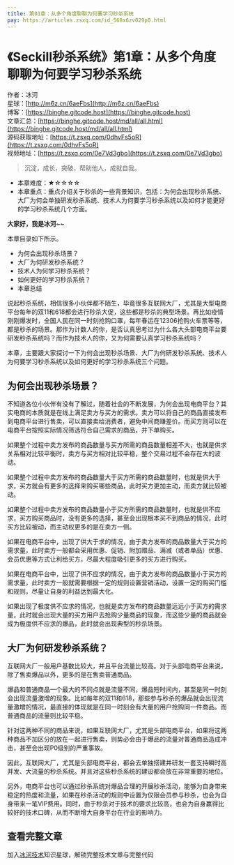 ```yaml
---
title: 第01章：从多个角度聊聊为何要学习秒杀系统
pay: https://articles.zsxq.com/id_568x6zv029p0.html
---
```


# 《Seckill秒杀系统》第1章：从多个角度聊聊为何要学习秒杀系统

作者：冰河
<br/>星球：[http://m6z.cn/6aeFbs](http://m6z.cn/6aeFbs)
<br/>博客：[https://binghe.gitcode.host](https://binghe.gitcode.host)
<br/>文章汇总：[https://binghe.gitcode.host/md/all/all.html](https://binghe.gitcode.host/md/all/all.html)
<br/>源码获取地址：[https://t.zsxq.com/0dhvFs5oR](https://t.zsxq.com/0dhvFs5oR)
<br/>视频地址：[https://t.zsxq.com/0e7Vd3gbo](https://t.zsxq.com/0e7Vd3gbo)

> 沉淀，成长，突破，帮助他人，成就自我。

* 本章难度：★☆☆☆☆
* 本章重点：重点介绍关于秒杀的一些背景知识，包括：为何会出现秒杀系统、大厂为何会单独研发秒杀系统、技术人为何要学习秒杀系统以及如何才能更好的学习秒杀系统几个方面。

**大家好，我是冰河~~**

本章目录如下所示。

* 为何会出现秒杀场景？
* 大厂为何研发秒杀系统？
* 技术人为何学习秒杀系统？
* 如何更好的学习秒杀系统？
* 本章总结

说起秒杀系统，相信很多小伙伴都不陌生，毕竟很多互联网大厂，尤其是大型电商平台每年的双11和618都会进行秒杀大促，这些都是秒杀的典型场景。再比如疫情刚刚爆发时，全国人民在同一时刻抢购口罩，每年春运在12306抢购火车票等等，都是秒杀的场景。那作为计数人的你，是否认真思考过为什么各大头部电商平台要研发秒杀系统吗？而作为技术人的你，又为何需要认真学习秒杀系统吗？

本章，主要跟大家探讨一下为何会出现秒杀场景、大厂为何研发秒杀系统、技术人为何要学习秒杀系统以及如何更好的学习秒杀系统三个问题。

## 为何会出现秒杀场景？

不知道各位小伙伴有没有了解过，随着社会的不断发展，为何会出现电商平台？其实电商的本质就是在线上满足卖方与买方的需求。卖方可以将自己的商品直接发布到电商平台进行售卖，可以直接卖给消费者，避免中间商赚差价。而买方则可以在电商平台按照实际情况筛选符合自己需求的商品，并下单购买。

如果整个过程中卖方发布的商品数量与买方所需的商品数量相差不大，也就是供求关系相对比较平衡时，卖方与买方相对比较平稳，整个交易过程不会存在大的波动。

如果整个过程中卖方发布的商品数量大于买方所需的商品数量时，也就是供大于求，买方就会有更多的选择来购买哪些商品，此时买方更加主动，而卖方就比较被动。

如果整个过程中卖方发布的商品数量小于买方所需的商品数量时，也就是供不应求，买方购买商品时，没有更多的选择，甚至会出现根本买不到商品的情况，此时买方比较被动，而主动权更多的是在卖方一侧。

如果在电商平台中，出现了供大于求的情况，由于卖方发布的商品数量大于买方的需求量，此时卖方一般都会采用优惠、促销、附加赠品、满减（或者单品）优惠、会员优惠等方式让利给买方，尽最大程度吸引更多的买方进行购买。

如果在电商平台中，出现了供不应求的情况，由于卖方发布的商品数量小于买方的需求量，此时卖方一般就需要根据一定的规则设置营销活动，设置一定的购买门槛和规则，尽量让自身的利益达到最大化。

如果出现了极度供不应求的情况，也就是卖方发布的商品数量远远小于买方的需求量，此时就会出现大量的买方用户去抢购少量商品的现象，而这些少量的商品就会成为极度供不应求的爆品，此时就会出现典型的秒杀场景。

## 大厂为何研发秒杀系统？

互联网大厂一般用户基数比较大，并且平台流量比较高。对于头部电商平台来说，除了售卖爆品以外，更多的是在售卖普通商品。

爆品和普通商品一个最大的不同点就是流量不同，爆品短时间内，甚至是同一时刻会出现流量激增的现象。比如每年的双11和618，那些参与秒杀的爆品就会出现流量激增的情况，最直接的体现就是在同一时刻会有大量的用户抢购同一件商品。而普通商品的流量则比较平稳。

针对这两种不同的商品来说，如果互联网大厂，尤其是头部电商平台，如果将这两种商品不加区分的放在一起进行售卖，则势必会由于爆品的流量对普通商品造成冲击，甚至会出现P0级别的严重事故。

因此，互联网大厂，尤其是头部电商平台，都会去单独搭建并研发一套支持瞬时高并发、大流量的秒杀系统。并且对这些秒杀系统的建设都会放在非常重要的地位。

另外，电商平台也可以通过秒杀系统对爆品合理的开展秒杀活动，能够为自身带来稳定的热度和流量，如果在秒杀活动的规则中设置为仅限会员参与秒杀，也会为自身带来一笔VIP费用。同时，由于秒杀对于技术的要求比较高，也会为自身赢得比较好的技术口碑，从而不断增大自身平台在行业的影响力。

## 查看完整文章

加入[冰河技术](http://m6z.cn/6aeFbs)知识星球，解锁完整技术文章与完整代码